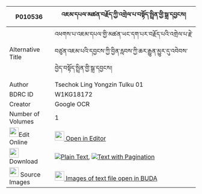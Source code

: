 |P010536|འཇམ་དཔལ་མཚན་བརྗོད་ཀྱི་འགྲེལ་པ་བསྟོད་སྤྲིན་གྱི་སྒྲ་དབྱངས། 
| --- | --- 
|Alternative Title |འཕགས་པ་འཇམ་དཔལ་གྱི་མཚན་ཡང་དག་པར་བརྗོད་པའི་འགྲེལ་པ་རྗེ་བཙུན་འཇམ་པའི་དབྱངས་ཀྱི་བྱིན་རླབས་ཀྱི་ཆར་རྒྱུན་མྱུར་དུ་འབེབས་བྱེད་བསྟོད་སྤྲིན་གྱི་སྒྲ་དབྱངས།
|Author| Tsechok Ling Yongzin Tulku 01
|BDRC ID | W1KG18172
|Creator | Google OCR
|Number of Volumes| 1
|<img width="25" src="https://img.icons8.com/color/25/000000/edit-property.png">Edit Online| [<img width="25" src="https://avatars.githubusercontent.com/u/45091458?s=200&v=4"> Open in Editor](http://editor.openpecha.org/P010536)
|<img width="25" src="https://img.icons8.com/fluent/48/000000/download-2.png"/>  Download | [![](https://img.icons8.com/color/20/000000/txt.png)Plain Text](https://github.com/Openpecha/P010536/releases/download/v1/jampal_tsen_jo_kyi_drelpa_to_t_plain_P010536.zip), [![](https://img.icons8.com/color/20/000000/txt.png)Text with Pagination](https://github.com/Openpecha/P010536/releases/download/v1/jampal_tsen_jo_kyi_drelpa_to_t_pages_P010536.zip)
|<img width="25" src="https://img.icons8.com/plasticine/100/000000/pictures-folder.png"/>  Source Images | [<img width="25" src="https://library.bdrc.io/icons/BUDA-small.svg"> Images of text file open in BUDA](https://library.bdrc.io/show/bdr:W1KG18172)